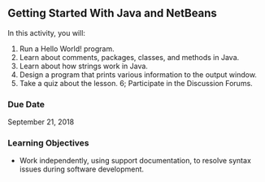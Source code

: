 ## Getting Started With Java and NetBeans

In this activity, you will:
1. Run a Hello World! program.
2. Learn about comments, packages, classes, and methods in Java.
3. Learn about how strings work in Java.
4. Design a program that prints various information to the output window.
5. Take a quiz about the lesson.
6; Participate in the Discussion Forums.

### Due Date

September 21, 2018

### Learning Objectives

* Work independently, using support documentation, to resolve syntax issues during software development.
